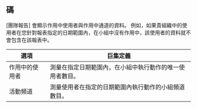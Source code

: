 ## <a name="definitions"></a>碼

[團隊報告] 會顯示作用中使用者與作用中通道的資料。 例如，如果貴組織中的使用者在您針對報表指定的日期範圍內，在小組中沒有作用中，該使用者的資料就不會包含在該報表中。

|選項  |巨集定義  |
|---------|---------|
|作用中的使用者     |測量在指定日期範圍內，在小組中執行動作的唯一使用者數目。    |
|活動頻道    |測量使用者在指定的日期範圍內執行動作的小組頻道數目。           |
